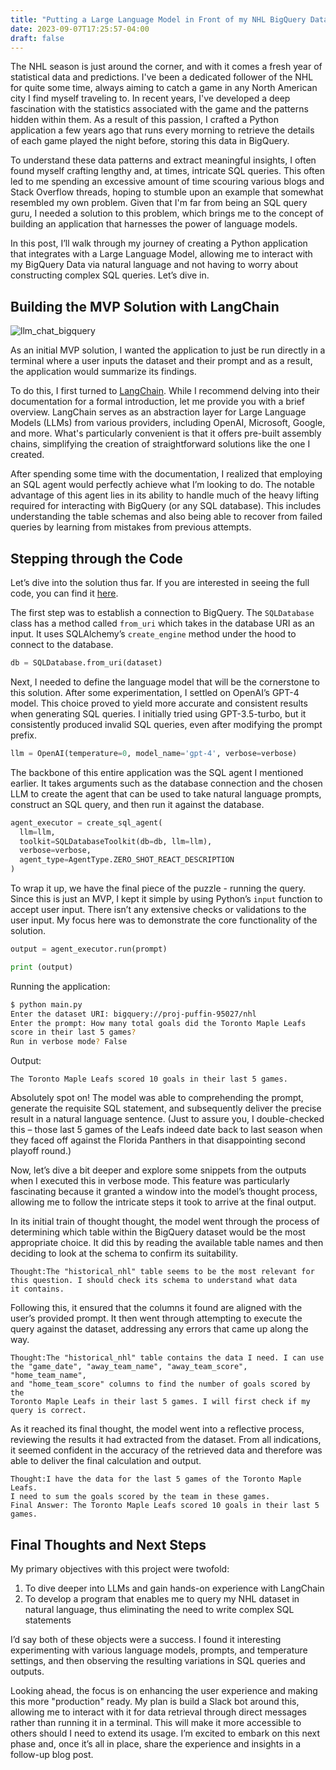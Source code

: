 ```yaml
---
title: "Putting a Large Language Model in Front of my NHL BigQuery Dataset"
date: 2023-09-07T17:25:57-04:00
draft: false
---
```


The NHL season is just around the corner, and with it comes a fresh year of statistical data and predictions. I've been a dedicated follower of the NHL for quite some time, always aiming to catch a game in any North American city I find myself traveling to. In recent years, I've developed a deep fascination with the statistics associated with the game and the patterns hidden within them. As a result of this passion, I crafted a Python application a few years ago that runs every morning to retrieve the details of each game played the night before, storing this data in BigQuery.

To understand these data patterns and extract meaningful insights, I often found myself crafting lengthy and, at times, intricate SQL queries. This often led to me spending an excessive amount of time scouring various blogs and Stack Overflow threads, hoping to stumble upon an example that somewhat resembled my own problem. Given that I'm far from being an SQL query guru, I needed a solution to this problem, which brings me to the concept of building an application that harnesses the power of language models.

In this post, I’ll walk through my journey of creating a Python application that integrates with a Large Language Model, allowing me to interact with my BigQuery Data via natural language and not having to worry about constructing complex SQL queries. Let’s dive in.

## Building the MVP Solution with LangChain

![llm_chat_bigquery](/images/llm-app-bigquery/llm_app_bigquery.png)

As an initial MVP solution, I wanted the application to just be run directly in a terminal where a user inputs the dataset and their prompt and as a result, the application would summarize its findings.

To do this, I first turned to [LangChain](https://python.langchain.com/docs/get_started/introduction.html). While I recommend delving into their documentation for a formal introduction, let me provide you with a brief overview. LangChain serves as an abstraction layer for Large Language Models (LLMs) from various providers, including OpenAI, Microsoft, Google, and more. What's particularly convenient is that it offers pre-built assembly chains, simplifying the creation of straightforward solutions like the one I created.

After spending some time with the documentation, I realized that employing an SQL agent would perfectly achieve what I’m looking to do. The notable advantage of this agent lies in its ability to handle much of the heavy lifting required for interacting with BigQuery (or any SQL database). This includes understanding the table schemas and also being able to recover from failed queries by learning from mistakes from previous attempts.

## Stepping through the Code

Let’s dive into the solution thus far. If you are interested in seeing the full code, you can find it [here](https://github.com/jacobmammoliti/blog-artifacts/tree/main/llm-bigquery).

The first step was to establish a connection to BigQuery. The `SQLDatabase` class has a method called `from_uri` which takes in the database URI as an input. It uses SQLAlchemy’s `create_engine` method under the hood to connect to the database.

```python
db = SQLDatabase.from_uri(dataset)
```

Next, I needed to define the language model that will be the cornerstone to this solution. After some experimentation, I settled on OpenAI’s GPT-4 model. This choice proved to yield more accurate and consistent results when generating SQL queries. I initially tried using GPT-3.5-turbo, but it consistently produced invalid SQL queries, even after modifying the prompt prefix.

```python
llm = OpenAI(temperature=0, model_name='gpt-4', verbose=verbose)
```

The backbone of this entire application was the SQL agent I mentioned earlier. It takes arguments such as the database connection and the chosen LLM to create the agent that can be used to take natural language prompts, construct an SQL query, and then run it against the database.

```python
agent_executor = create_sql_agent(
  llm=llm,
  toolkit=SQLDatabaseToolkit(db=db, llm=llm),
  verbose=verbose,
  agent_type=AgentType.ZERO_SHOT_REACT_DESCRIPTION
)
```

To wrap it up, we have the final piece of the puzzle - running the query. Since this is just an MVP, I kept it simple by using Python’s `input` function to accept user input. There isn’t any extensive checks or validations to the user input. My focus here was to demonstrate the core functionality of the solution.

```python
output = agent_executor.run(prompt)

print (output)
```

Running the application:

```bash
$ python main.py
Enter the dataset URI: bigquery://proj-puffin-95027/nhl
Enter the prompt: How many total goals did the Toronto Maple Leafs
score in their last 5 games?
Run in verbose mode? False
```

Output:

```text
The Toronto Maple Leafs scored 10 goals in their last 5 games.
```

Absolutely spot on! The model was able to comprehending the prompt, generate the requisite SQL statement, and subsequently deliver the precise result in a natural language sentence. (Just to assure you, I double-checked this – those last 5 games of the Leafs indeed date back to last season when they faced off against the Florida Panthers in that disappointing second playoff round.)

Now, let’s dive a bit deeper and explore some snippets from the outputs when I executed this in verbose mode. This feature was particularly fascinating because it granted a window into the model’s thought process, allowing me to follow the intricate steps it took to arrive at the final output.

In its initial train of thought thought, the model went through the process of determining which table within the BigQuery dataset would be the most appropriate choice. It did this by reading the available table names and then deciding to look at the schema to confirm its suitability.

```text
Thought:The "historical_nhl" table seems to be the most relevant for
this question. I should check its schema to understand what data
it contains.
```

Following this, it ensured that the columns it found are aligned with the user’s provided prompt. It then went through attempting to execute the query against the dataset, addressing any errors that came up along the way.

```text
Thought:The "historical_nhl" table contains the data I need. I can use
the "game_date", "away_team_name", "away_team_score", "home_team_name",
and "home_team_score" columns to find the number of goals scored by the
Toronto Maple Leafs in their last 5 games. I will first check if my
query is correct.
```

As it reached its final thought, the model went into a reflective process, reviewing the results it had extracted from the dataset. From all indications, it seemed confident in the accuracy of the retrieved data and therefore was able to deliver the final calculation and output.

```text
Thought:I have the data for the last 5 games of the Toronto Maple Leafs.
I need to sum the goals scored by the team in these games.
Final Answer: The Toronto Maple Leafs scored 10 goals in their last 5 games.
```

## Final Thoughts and Next Steps

My primary objectives with this project were twofold:

1. To dive deeper into LLMs and gain hands-on experience with LangChain
2. To develop a program that enables me to query my NHL dataset in natural language, thus eliminating the need to write complex SQL statements

I’d say both of these objects were a success. I found it interesting experimenting with various language models, prompts, and temperature settings, and then observing the resulting variations in SQL queries and outputs.

Looking ahead, the focus is on enhancing the user experience and making this more "production" ready. My plan is build a Slack bot around this, allowing me to interact with it for data retrieval through direct messages rather than running it in a terminal. This will make it more accessible to others should I need to extend its usage. I’m excited to embark on this next phase and, once it’s all in place, share the experience and insights in a follow-up blog post.
